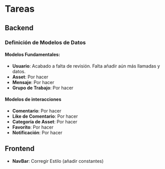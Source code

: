 # Tareas 

## Backend

### Definición de Modelos de Datos

#### Modelos Fundamentales:
- **Usuario**: Acabado a falta de revisión. Falta añadir aún más llamadas y datos.
- **Asset**: Por hacer
- **Mensaje**: Por hacer
- **Grupo de Trabajo**: Por hacer

#### Modelos de interacciones

- **Comentario**: Por hacer
- **Like de Comentario**: Por hacer
- **Categoría de Asset**: Por hacer
- **Favorito**: Por hacer
- **Notificación**: Por hacer


## Frontend

- **NavBar**: Corregir Estilo (añadir constantes)
